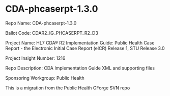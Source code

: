 # CDA-phcaserpt-1.3.0

Repo Name: CDA-phcaserpt-1.3.0

Ballot Code: CDAR2_IG_PHCASERPT_R2_D3

Project Name: HL7 CDA® R2 Implementation Guide: Public Health Case Report - the Electronic Initial Case Report (eICR) Release 1, STU Release 3.0

Project Insight Number: 1216

Repo Description: CDA Implementation Guide XML and supporting files

Sponsoring Workgroup: Public Health

This is a migration from the Public Health GForge SVN repo
